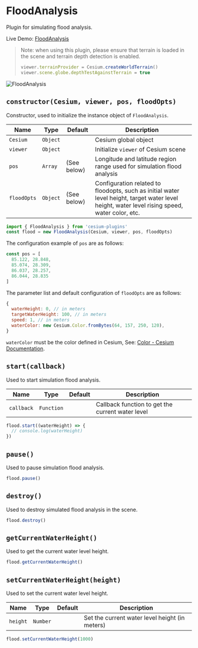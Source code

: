 # FloodAnalysis

Plugin for simulating flood analysis.

Live Demo: [FloodAnalysis](https://syzdev.cn/cesium-plugins/example/FloodAnalysis.html)

> Note: when using this plugin, please ensure that terrain is loaded in the scene and terrain depth detection is enabled.
> 
> ```javascript
> viewer.terrainProvider = Cesium.createWorldTerrain()
> viewer.scene.globe.depthTestAgainstTerrain = true
> ```

![FloodAnalysis](/cesium-plugins-docs/screenshot/FloodAnalysis.png)

## `constructor(Cesium, viewer, pos, floodOpts)`

Constructor, used to initialize the instance object of `FloodAnalysis`.

| Name        | Type     | Default     | Description                                                                                                                                    |
| ----------- | -------- | ----------- | ---------------------------------------------------------------------------------------------------------------------------------------------- |
| `Cesium`    | `Object` |             | Cesium global object                                                                                                                           |
| `viewer`    | `Object` |             | Initialize `viewer` of Cesium scene                                                                                                            |
| `pos`       | `Array`  | (See below) | Longitude and latitude region range used for simulation flood analysis                                                                         |
| `floodOpts` | `Object` | (See below) | Configuration related to floodopts, such as initial water level height, target water level height, water level rising speed, water color, etc. |

```javascript
import { FloodAnalysis } from 'cesium-plugins'
const flood = new FloodAnalysis(Cesium, viewer, pos, floodOpts)
```

The configuration example of `pos` are as follows:

```javascript
const pos = [
  85.122, 28.848, 
  85.074, 28.309, 
  86.037, 28.257, 
  86.044, 28.835
]
```

The parameter list and default configuration of `floodOpts` are as follows:

```javascript
{
  waterHeight: 0, // in meters
  targetWaterHeight: 100, // in meters
  speed: 1, // in meters
  waterColor: new Cesium.Color.fromBytes(64, 157, 250, 120),
}
```

`waterColor` must be the color defined in Cesium, See: [Color - Cesium Documentation](https://cesium.com/learn/cesiumjs/ref-doc/Color.html?classFilter=color).

## `start(callback)`

Used to start simulation flood analysis.

| Name       | Type       | Default | Description                                      |
| ---------- | ---------- | ------- | ------------------------------------------------ |
| `callback` | `Function` |         | Callback function to get the current water level |

```javascript
flood.start((waterHeight) => {
  // console.log(waterHeight)
})
```

## `pause()`

Used to pause simulation flood analysis.

```javascript
flood.pause()
```

## `destroy()`

Used to destroy simulated flood analysis in the scene.

```javascript
flood.destroy()
```

## `getCurrentWaterHeight()`

Used to get  the current water level height.

```javascript
flood.getCurrentWaterHeight()
```

## `setCurrentWaterHeight(height)`

Used to set the current water level height.

| Name     | Type     | Default | Description                                    |
| -------- | -------- | ------- | ---------------------------------------------- |
| `height` | `Number` |         | Set the current water level height (in meters) |

```javascript
flood.setCurrentWaterHeight(1000)
```